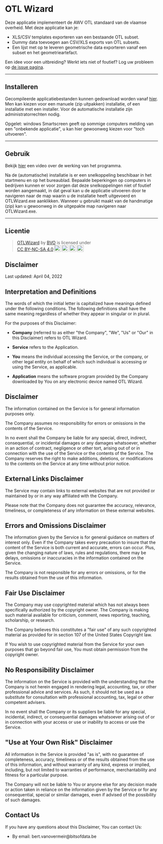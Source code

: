 OTL Wizard
============

Deze applicatie implementeert de AWV OTL standaard van de vlaamse overheid. Met deze applicatie kan je:
- XLS/CSV templates exporteren van een bestaande OTL subset.
- Dummy data toevoegen aan CSV/XLS exports van OTL subsets.
- Een lijst met op te leveren geometrische data exporteren vanaf een subset en het geometrieartefact.

Een idee voor een uitbreiding? Werkt iets niet of foutief? Log uw probleem op [de issue pagina](https://github.com/bertvanovermeir/OTL/issues).

---

## Installeren
Gecompileerde applicatiebestanden kunnen gedownload worden vanaf [hier](https://github.com/bertvanovermeir/OTL/releases).
Men kan kiezen voor een manuele (zip uitpakken) installatie, of een installatie met een installer. Voor de automatische installatie zijn administratorrechten nodig.

Opgelet: windows Smartscreen geeft op sommige computers melding van een "onbekende applicatie", u kan hier gewoonweg kiezen voor "toch uitvoeren".

---

## Gebruik

Bekijk [hier](https://www.youtube.com/watch?v=8X_c_C34JhM) een video over de werking van het programma.

Na de (automatische) installatie is er een snelkoppeling beschibaar in het startmenu en op het bureaublad.
Bepaalde beperkingen op computers in bedrijven kunnen er voor zorgen dat deze snelkoppelingen niet of foutief worden aangemaakt, in dat geval kan u de applicatie uitvoeren door te navigeren naar de map waarin u de installatie heeft uitgevoerd en OTLWizard.exe aanklikken.
Wanneer u gebruikt maakt van de handmatige (zip) kan u gewoonweg in de uitgepakte map navigeren naar OTLWizard.exe.

---

## Licentie
><p xmlns:cc="http://creativecommons.org/ns#" xmlns:dct="http://purl.org/dc/terms/"><a property="dct:title" rel="cc:attributionURL" href="https://github.com/bertvanovermeir/OTL">OTLWizard</a> by <a rel="cc:attributionURL dct:creator" property="cc:attributionName" href="https://github.com/bertvanovermeir/OTL">BVO</a> is licensed under <a href="http://creativecommons.org/licenses/by-nc-sa/4.0/?ref=chooser-v1" target="_blank" rel="license noopener noreferrer" style="display:inline-block;">CC BY-NC-SA 4.0<img style="height:22px!important;margin-left:3px;vertical-align:text-bottom;" src="https://mirrors.creativecommons.org/presskit/icons/cc.svg?ref=chooser-v1"><img style="height:22px!important;margin-left:3px;vertical-align:text-bottom;" src="https://mirrors.creativecommons.org/presskit/icons/by.svg?ref=chooser-v1"><img style="height:22px!important;margin-left:3px;vertical-align:text-bottom;" src="https://mirrors.creativecommons.org/presskit/icons/nc.svg?ref=chooser-v1"><img style="height:22px!important;margin-left:3px;vertical-align:text-bottom;" src="https://mirrors.creativecommons.org/presskit/icons/sa.svg?ref=chooser-v1"></a></p>

## Disclaimer
<p>Last updated: April 04, 2022</p>

## Interpretation and Definitions

<p>The words of which the initial letter is capitalized have meanings defined under the following conditions.
The following definitions shall have the same meaning regardless of whether they appear in singular or in plural.</p>

<p>For the purposes of this Disclaimer:</p>
<ul>
<li>
<p><strong>Company</strong> (referred to as either &quot;the Company&quot;, &quot;We&quot;, &quot;Us&quot; or &quot;Our&quot; in this Disclaimer) refers to OTL Wizard.</p>
</li>
<li>
<p><strong>Service</strong> refers to the Application.</p>
</li>
<li>
<p><strong>You</strong> means the individual accessing the Service, or the company, or other legal entity on behalf of which such individual is accessing or using the Service, as applicable.</p>
</li>
<li>
<p><strong>Application</strong> means the software program provided by the Company downloaded by You on any electronic device named OTL Wizard.</p>
</li>
</ul>

## Disclaimer

<p>The information contained on the Service is for general information purposes only.</p>
<p>The Company assumes no responsibility for errors or omissions in the contents of the Service.</p>
<p>In no event shall the Company be liable for any special, direct, indirect, consequential, or incidental damages or any damages whatsoever, whether in an action of contract, negligence or other tort, arising out of or in connection with the use of the Service or the contents of the Service. The Company reserves the right to make additions, deletions, or modifications to the contents on the Service at any time without prior notice. 

## External Links Disclaimer

<p>The Service may contain links to external websites that are not provided or maintained by or in any way affiliated with the Company.</p>
<p>Please note that the Company does not guarantee the accuracy, relevance, timeliness, or completeness of any information on these external websites.</p>

## Errors and Omissions Disclaimer

<p>The information given by the Service is for general guidance on matters of interest only. Even if the Company takes every precaution to insure that the content of the Service is both current and accurate, errors can occur. Plus, given the changing nature of laws, rules and regulations, there may be delays, omissions or inaccuracies in the information contained on the Service.</p>
<p>The Company is not responsible for any errors or omissions, or for the results obtained from the use of this information.</p>

## Fair Use Disclaimer

<p>The Company may use copyrighted material which has not always been specifically authorized by the copyright owner. The Company is making such material available for criticism, comment, news reporting, teaching, scholarship, or research.</p>
<p>The Company believes this constitutes a &quot;fair use&quot; of any such copyrighted material as provided for in section 107 of the United States Copyright law.</p>
<p>If You wish to use copyrighted material from the Service for your own purposes that go beyond fair use, You must obtain permission from the copyright owner.</p>

## No Responsibility Disclaimer

<p>The information on the Service is provided with the understanding that the Company is not herein engaged in rendering legal, accounting, tax, or other professional advice and services. As such, it should not be used as a substitute for consultation with professional accounting, tax, legal or other competent advisers.</p>
<p>In no event shall the Company or its suppliers be liable for any special, incidental, indirect, or consequential damages whatsoever arising out of or in connection with your access or use or inability to access or use the Service.</p>

## &quot;Use at Your Own Risk&quot; Disclaimer

<p>All information in the Service is provided &quot;as is&quot;, with no guarantee of completeness, accuracy, timeliness or of the results obtained from the use of this information, and without warranty of any kind, express or implied, including, but not limited to warranties of performance, merchantability and fitness for a particular purpose.</p>
<p>The Company will not be liable to You or anyone else for any decision made or action taken in reliance on the information given by the Service or for any consequential, special or similar damages, even if advised of the possibility of such damages.</p>

## Contact Us

<p>If you have any questions about this Disclaimer, You can contact Us:</p>
<ul>
<li>By email: bert.vanovermeir@bitsofdata.be</li>
</ul>
